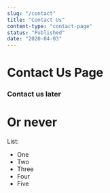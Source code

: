 ```yaml
---
slug: "/contact"
title: "Contact Us"
content-type: "contact-page"
status: "Published"
date: "2020-04-03"
---
```


# Contact Us Page

### Contact us later

# Or never

List:
- One
- Two
- Three
- Four
- Five
